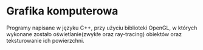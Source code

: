 # Grafika komputerowa

Programy napisane w języku C++, przy użyciu biblioteki OpenGL, w których wykonane zostało oświetlanie(zwykłe oraz ray-tracing) obiektów oraz teksturowanie ich powierzchni.
